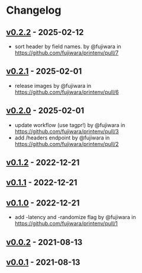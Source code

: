 # Changelog

## [v0.2.2](https://github.com/fujiwara/printenv/compare/v0.2.1...v0.2.2) - 2025-02-12
- sort header by field names. by @fujiwara in https://github.com/fujiwara/printenv/pull/7

## [v0.2.1](https://github.com/fujiwara/printenv/compare/v0.2.0...v0.2.1) - 2025-02-01
- release images by @fujiwara in https://github.com/fujiwara/printenv/pull/6

## [v0.2.0](https://github.com/fujiwara/printenv/compare/v0.1.2...v0.2.0) - 2025-02-01
- update workflow (use tagpr!) by @fujiwara in https://github.com/fujiwara/printenv/pull/3
- add /headers endpoint by @fujiwara in https://github.com/fujiwara/printenv/pull/2

## [v0.1.2](https://github.com/fujiwara/printenv/compare/v0.1.1...v0.1.2) - 2022-12-21

## [v0.1.1](https://github.com/fujiwara/printenv/compare/v0.1.0...v0.1.1) - 2022-12-21

## [v0.1.0](https://github.com/fujiwara/printenv/compare/v0.0.2...v0.1.0) - 2022-12-21
- add -latency and -randomize flag by @fujiwara in https://github.com/fujiwara/printenv/pull/1

## [v0.0.2](https://github.com/fujiwara/printenv/compare/v0.0.1...v0.0.2) - 2021-08-13

## [v0.0.1](https://github.com/fujiwara/printenv/commits/v0.0.1) - 2021-08-13
